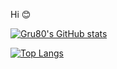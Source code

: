 Hi 😊

<!---
Gru80/Gru80 is a ✨ special ✨ repository because its `README.md` (this file) appears on your GitHub profile.
You can click the Preview link to take a look at your changes.
--->

[![Gru80's GitHub stats](https://github-readme-stats.vercel.app/api?username=Gru80&count_private=true&show_icons=true&theme=transparent&border_radius=10)](https://github.com/anuraghazra/github-readme-stats)

[![Top Langs](https://github-readme-stats.vercel.app/api/top-langs/?username=Gru80&layout=compact&count_private=true&show_icons=true&theme=transparent&langs_count=10&border_radius=10)](https://github.com/anuraghazra/github-readme-stats)
